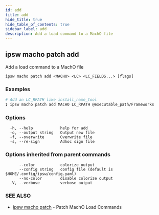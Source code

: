 ```yaml
---
id: add
title: add
hide_title: true
hide_table_of_contents: true
sidebar_label: add
description: Add a load command to a MachO file
---
```

## ipsw macho patch add

Add a load command to a MachO file

```
ipsw macho patch add <MACHO> <LC> <LC_FIELDS...> [flags]
```

### Examples

```bash
# Add an LC_RPATH like install_name_tool
❯ ipsw macho patch add MACHO LC_RPATH @executable_path/Frameworks
```

### Options

```
  -h, --help            help for add
  -o, --output string   Output new file
  -f, --overwrite       Overwrite file
  -s, --re-sign         Adhoc sign file
```

### Options inherited from parent commands

```
      --color           colorize output
      --config string   config file (default is $HOME/.config/ipsw/config.yaml)
      --no-color        disable colorize output
  -V, --verbose         verbose output
```

### SEE ALSO

* [ipsw macho patch](/docs/cli/ipsw/macho/patch)	 - Patch MachO Load Commands

